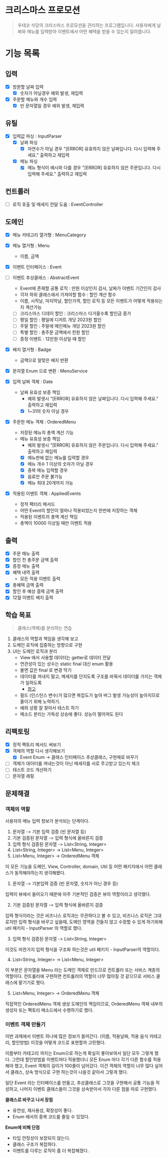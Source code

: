 # 크리스마스 프로모션

> 우테코 식당의 크리스마스 프로모션을 관리하는 프로그램입니다.
> 사용자에게 날짜와 메뉴를 입력받아 이벤트에서 어떤 혜택을 받을 수 있는지 알려줍니다.

# 기능 목록

## 입력

- [x] 방문할 날짜 입력
  - [x] 숫자가 아닐경우 예외 발생, 재입력
- [x] 주문할 메뉴와 개수 입력
  - [x] 빈 문자열일 경우 예외 발생, 재입력

## 유틸

- [x] 입력값 파싱 : InputParser
  - [x] 날짜 파싱
    - [x] 자연수가 아닐 경우 "[ERROR] 유효하지 않은 날짜입니다. 다시 입력해 주세요." 출력하고 재입력
  - [x] 메뉴 파싱
    - [x] 메뉴 형식이 예시와 다를 경우 "[ERROR] 유효하지 않은 주문입니다. 다시 입력해 주세요." 출력하고 재입력

## 컨트롤러

- [ ] 로직 호출 및 메세지 전달 도움 : EventController

## 도메인

- [x] 메뉴 카테고리 열거형 : MenuCategory
- [x] 메뉴 열거형 : Menu
  - 이름, 금액
- [x] 이벤트 인터페이스 : Event
- [ ] 이벤트 추상클래스 : AbstractEvent
  - Event에 존재할 공통 로직 : 만원 이상인지 검사, 날짜가 이벤트 기간인지 검사
  - 각자 하위 클래스에서 가져야할 함수 : 할인 계산 함수
  - 이름, 시작날, 마지막날, 할인가격, 할인 로직 등 모든 이벤트가 어떻게 적용되는지 계산가능
  - [ ] 크리스마스 디데이 할인 : 크리스마스 다가올수록 할인금 증가
  - [ ] 평일 할인 : 평일에 디저트 개당 2023원 할인
  - [ ] 주말 할인 : 주말에 메인메뉴 개당 2023원 할인
  - [ ] 특별 할인 : 총주문 금액에서 천원 할인
  - [ ] 증정 이벤트 : 12만원 이상일 때 할인
- [x] 배지 열거형 : Badge
  - 금액으로 알맞은 배지 반환

- [x] 문자열 Enum 으로 변환 : MenuService 

- [x] 입력 날짜 객체 : Date
  - 날짜 유효성 보증 책임
    - 예외 발생시 "[ERROR] 유효하지 않은 날짜입니다. 다시 입력해 주세요." 출력하고 재입력
    - [x] 1~31의 숫자 아닐 경우
- [x] 주문한 메뉴 객체 : OrderedMenu
  - 저장된 메뉴의 총액 계산 기능
  - 메뉴 유효성 보증 책임
    - 예외 발생시 "[ERROR] 유효하지 않은 주문입니다. 다시 입력해 주세요." 출력하고 재입력
    - [x] 메뉴판에 없는 메뉴를 입력할 경우
    - [x] 메뉴 개수 1 이상의 숫자가 아닐 경우
    - [x] 중복 메뉴 입력할 경우
    - [x] 음료만 주문 불가능
    - [x] 메뉴 최대 20개까지 가능
- [x] 적용된 이벤트 객체 : AppliedEvents
  - 정적 팩터리 메서드
  - 어떤 Event의 할인이 얼마나 적용되었는지 한번에 저장하는 객체
  - 적용된 이벤트의 총액 계산 책임
  - 총액이 10000 이상일 때만 이벤트 적용

## 출력

- [x] 주문 메뉴 출력
- [x] 할인 전 총주문 금액 출력
- [x] 증정 메뉴 출력
- [x] 혜택 내역 출력
  - 모든 적용 이벤트 출력
- [x] 총혜택 금액 출력
- [x] 할인 후 예상 결제 금액 출력
- [x] 12월 이벤트 베지 출력

## 학습 목표

> 클래스(객체)를 분리하는 연습

1. 클래스의 역할과 책임을 생각해 보고
2. 도메인 로직에 집중하는 방향으로 구현
3. UI는 도메인 로직과 분리
   - View 에서 사용할 데이터는 getter로 데이터 전달
   - 연관성이 있는 상수는 static final 대신 enum 활용
   - 불면 값은 final 로 변경 막기
   - 데이터를 꺼내지 말고, 메세지를 던지도록 구조를 바꿔서 데이터를 가지는 객체가 일하도록
     - [참고](https://tecoble.techcourse.co.kr/post/2020-04-28-ask-instead-of-getter/)
   - 필드 (인스턴스 변수)가 많으면 복잡도가 높아 버그 발생 가능성이 높아지므로 줄이기 위해 노력하기.
   - 예외 상황 잘 찾아서 테스트 하기
   - 메소드 분리는 가독성 상승에 좋다. 성능이 떨어져도 된다

## 리팩토링

- [x] 정적 팩토리 메서드 써보기
- [x] 객체의 역할 다시 생각해보기
  - [x] Event Enum -> 클래스 인터페이스 추상클래스, 구현체로 바꾸기
- [ ] 객체가 데이터를 꺼내는것이 아닌 메세지를 서로 주고받고 있는지 체크
- [ ] 테스트 코드 개선하기
- [ ] 문자열 래핑

## 문제해결

### 객체의 역할

사용자의 메뉴 입력 정보가 분석되는 단계이다.

1. 문자열 -> 기본 입력 검증 (빈 문자열 등)
2. 기본 검증된 문자열 -> 입력 형식에 올바른지 검증
3. 입력 형식 검증된 문자열 -> List<String, Integer>
4. List<String, Integer> -> List<Menu, Integer>
5. List<Menu, Integer> -> OrderedMenu 객체

이 모든 기능을 도메인, View, Controller, domain, Util 등 어떤 패키지에서 어떤 클래스가 동작해야하는지 생각해봤다.

1. 문자열 -> 기본입력 검증 (빈 문자열, 숫자가 아닌 경우 등)

입력이 뷰에서 들어오기 때문에 아주 기본적인 검증은 뷰의 역할이라고 생각했다.

2. 기본 검증된 문자열 -> 입력 형식에 올바른지 검증

입력 형식이라는 것은 비즈니스 로직과는 무관하다고 볼 수 있고,
비즈니스 로직은 그대로지만 입력 형식을 바꾸고 싶을때,
도메인 영역을 건들지 않고 수정할 수 있게 하기위해 util 패키지 - InputParser 의 역할로 했다.

3. 입력 형식 검증된 문자열 -> List<String, Integer>

이것도 마찬가지 입력 형식을 구조화 하는것은 util 패키지 - InputParser의 역할이다.

4. List<String, Integer> -> List<Menu, Integer>

이 부분은 문자열을 Menu 라는 도메인 객체로 만드므로 컨트롤러 또는 서비스 계층의 역할이다.
컨트롤러에 구현하면 컨트롤러의 역할이 너무 많아질 것 같으므로 서비스 클래스에 맡기기로 했다.

5. List<Menu, Integer> -> OrderedMenu 객체

직접적인 OrderedMenu 객체 생성 도메인의 책임이므로,
OrderedMenu 객체 내부의 생성자 또는 팩토리 메소드에서 수행하기로 했다.

### 이벤트 객체 만들기

이번 과제에서 이벤트 하나에 많은 정보가 들어간다. (이름, 적용날짜, 적용 음식 카테고리, 할인방법) 이것을 어떻게 코드로 표현할까 고민했다.

이름부터 카테고리 까지는 Enum으로 하는게 확실히 좋아보여서 일단 모두 그렇게 했다.
그런데 할인방법을 이벤트마다 적용했더니 모든 Enum 마다 각기 다른 함수를 적용해야 했고, Event 객체의 길이가 100줄이 넘어갔다.
이건 객체의 역할이 너무 많다 싶어서 클래스, 상속 방식으로 구현 하는것이 나을것 같아서 그렇게 했다.

일단 Event 라는 인터페이스를 만들고, 추상클래스로 그것을 구현해서 공통 기능을 작성하고,
나머지 이벤트 클래스들이 그것을 상속받아서 각자 다른 점을 따로 구현했다.

**클래스로 바꾸고 나서 장점**
- 유연성, 재사용성, 확장성이 좋다.
- Enum 에서의 중복 코드를 줄일 수 있었다. 

**Enum에 비해 단점**
- 타입 안정성이 보장되지 않는다.
- 클래스 구조가 복잡하다.
- 이벤트를 다루는 로직이 좀 더 복잡해졌다.
